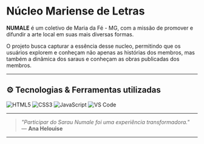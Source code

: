 # **Núcleo Mariense de Letras** 

**NUMALE**  é um coletivo de Maria da Fé - MG, com a missão de promover e difundir a arte local em suas mais diversas formas.

O projeto busca capturar a essência desse nucleo, permitindo que os usuários explorem e conheçam não apenas as histórias dos membros, mas também a dinâmica dos saraus e conheçam as obras publicadas dos membros. 

---
## ⚙️ **Tecnologias & Ferramentas utilizadas**

![HTML5](https://img.shields.io/badge/-HTML5-E34F26?style=flat-square&logo=html5&logoColor=white)
![CSS3](https://img.shields.io/badge/-CSS3-1572B6?style=flat-square&logo=css3)
![JavaScript](https://img.shields.io/badge/-JavaScript-F7DF1E?style=flat-square&logo=javascript&logoColor=black)
![VS Code](https://img.shields.io/badge/-VS_Code-007ACC?style=flat-square&logo=visual-studio-code)

---

> *"Participar do Sarau Numale foi uma experiência transformadora."*  
> — **Ana Helouise**

---
